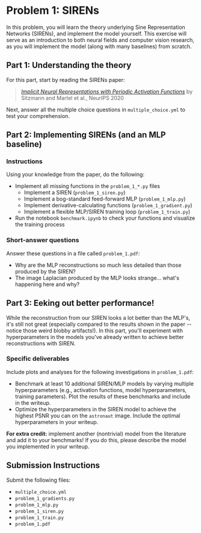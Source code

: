 # Problem 1: SIRENs

In this problem, you will learn the theory underlying Sine Representation Networks (SIRENs), and implement the model yourself. This exercise will serve as an introduction to both neural fields and computer vision research, as you will implement the model (along with many baselines) from scratch.

## Part 1: Understanding the theory

For this part, start by reading the SIRENs paper:
> [*Implicit Neural Representations with Periodic Activation Functions*](https://www.google.com/search?client=firefox-b-1-d&q=Implicit+Neural+Representations+with+Periodic+Activation+Functions) by Sitzmann and Martel et al., NeurIPS 2020

Next, answer all the multiple choice questions in `multiple_choice.yml` to test your comprehension.

## Part 2: Implementing SIRENs (and an MLP baseline)

### Instructions

Using your knowledge from the paper, do the following:

- Implement all missing functions in the `problem_1_*.py` files
  - Implement a SIREN (`problem_1_siren.py`)
  - Implement a bog-standard feed-forward MLP (`problem_1_mlp.py`)
  - Implement derivative-calculating functions (`problem_1_gradient.py`)
  - Implement a flexible MLP/SIREN training loop (`problem_1_train.py`)
- Run the notebook `benchmark.ipynb` to check your functions and visualize the training process

### Short-answer questions

Answer these questions in a file called `problem_1.pdf`:

- Why are the MLP reconstructions so much less detailed than those produced by the SIREN?
- The image Laplacian produced by the MLP looks strange... what's happening here and why?

## Part 3: Eeking out better performance!

While the reconstruction from our SIREN looks a lot better than the MLP's, it's still not great (especially compared to the results shown in the paper -- notice those weird blobby artifacts!). In this part, you'll experiment with hyperparameters in the models you've already written to achieve better reconstructions with SIREN.

### Specific deliverables

Include plots and analyses for the following investigations in `problem_1.pdf`:

- Benchmark at least 10 additional SIREN/MLP models by varying multiple hyperparameters (e.g., activation functions, model hyperparameters, training parameters). Plot the results of these benchmarks and include in the writeup.
- Optimize the hyperparameters in the SIREN model to achieve the highest PSNR you can on the `astronaut` image. Include the optimal hyperparameters in your writeup.

**For extra credit:** implement another (nontrivial) model from the literature and add it to your benchmarks! If you do this, please describe the model you implemented in your writeup.


## Submission Instructions

Submit the following files:

- `multiple_choice.yml`
- `problem_1_gradients.py`
- `problem_1_mlp.py`
- `problem_1_siren.py`
- `problem_1_train.py`
- `problem_1.pdf`
